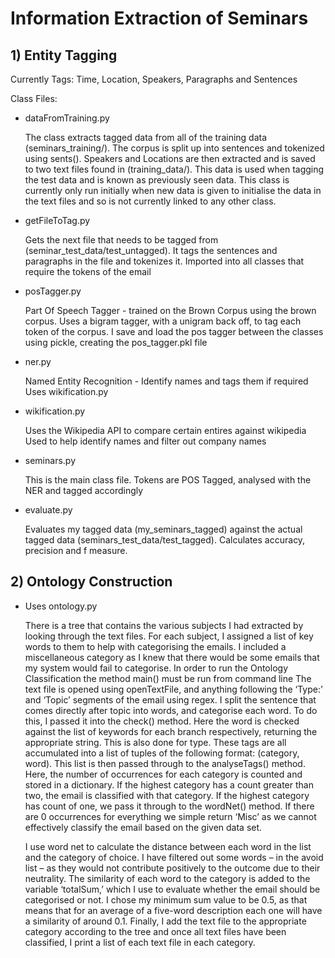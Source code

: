 # Information Extraction of Seminars

## 1) Entity Tagging
Currently Tags: Time, Location, Speakers, Paragraphs and Sentences

Class Files:
* dataFromTraining.py


    The class extracts tagged data from all of the training data (seminars_training/).
    The corpus is split up into sentences and tokenized using sents().
    Speakers and Locations are then extracted and is saved to two text files found in (training_data/). This data is used when tagging the test data and is known as previously seen data.
    This class is currently only run initially when new data is given to initialise the data in the text files and so is not currently linked to any other class.

* getFileToTag.py
    


    Gets the next file that needs to be tagged from (seminar_test_data/test_untagged).
    It tags the sentences and paragraphs in the file and tokenizes it.
    Imported into all classes that require the tokens of the email

* posTagger.py



    Part Of Speech Tagger - trained on the Brown Corpus using the brown corpus. 
    Uses a bigram tagger, with a unigram back off, to tag each token of the corpus.
    I save and load the pos tagger between the classes using pickle, creating the pos_tagger.pkl file
    
* ner.py


    Named Entity Recognition - Identify names and tags them if required
    Uses wikification.py
    
* wikification.py


    Uses the Wikipedia API to compare certain entires against wikipedia 
    Used to help identify names and filter out company names
    
* seminars.py



    This is the main class file.
    Tokens are POS Tagged, analysed with the NER and tagged accordingly
    
* evaluate.py


    Evaluates my tagged data (my_seminars_tagged) against the actual tagged data (seminars_test_data/test_tagged).
    Calculates accuracy, precision and f measure.

## 2) Ontology Construction
* Uses ontology.py


    There is a tree that contains the various subjects I had extracted by looking through the text files. 
    For each subject, I assigned a list of key words to them to help with categorising the emails. 
    I included a miscellaneous category as I knew that there would be some emails that my system would fail to categorise.
    In order to run the Ontology Classification the method main() must be run from command line
    The text file is opened using openTextFile, and anything following the ‘Type:’ and ‘Topic’ segments of the email using regex. 
	I split the sentence that comes directly after topic into words, and categorise each word. 
	To do this, I passed it into the check() method. 
	Here the word is checked against the list of keywords for each branch respectively, returning the appropriate string. 
	This is also done for type. These tags are all accumulated into a list of tuples of the following format: (category, word). 
	This list is then passed through to the analyseTags() method.
    Here, the number of occurrences for each category is counted and stored in a dictionary. 
	If the highest category has a count greater than two, the email is classified with that category. 
    If the highest category has count of one, we pass it through to the wordNet() method.
    If there are 0 occurrences for everything we simple return ‘Misc’ as we cannot effectively classify the email based on the given data set.
	
    I use word net to calculate the distance between each word in the list and the category of choice. 
	I have filtered out some words – in the avoid list – as they would not contribute positively to the outcome due to their neutrality. 
	The similarity of each word to the category is added to the variable ‘totalSum,’ which I use to evaluate whether the email should be categorised or not. 
	I chose my minimum sum value to be 0.5, as that means that for an average of a five-word description each one will have a similarity of around 0.1.
    Finally, I add the text file to the appropriate category according to the tree and once all text files have been classified, I print a list of each text file in each category.

    
 